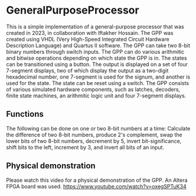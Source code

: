 # GeneralPurposeProcessor

This is a simple implementation of a general-purpose processor that was created in 2023, in collaboration with Iftakher Hossain. The GPP was created using VHDL (Very High-Speed Integrated Circuit Hardware Description Language) and Quartus II software. The GPP can take two 8-bit binary numbers through switch inputs. The GPP can do various arithmitic and bitwise operations depending on which state the GPP is in. The states can be transitioned using a button. The output is displayed on a set of four 7-segment displays, two of which display the output as a two-digit hexadecimal number, one 7-segment is used for the signum, and another is used for the state.  The state can be reset using a switch. The GPP consists of various simulated hardware components, such as latches, decoders, finite state machines, an arithmitic logic unit and four 7-segment displays. 

## Functions
The following can be done on one or two 8-bit numbers at a time:
Calculate the difference of two 8-bit numbers, produce 2's complement, swap the lower bits of two 8-bit numbers, decrement by 5, invert bit-significance, shift bits to the left, increment by 3, and invert all bits of an input.  

## Physical demonstration
Please watch this video for a physical demonstration of the GPP. An Altera FPGA board was used.
https://www.youtube.com/watch?v=oxegSPTuK34

